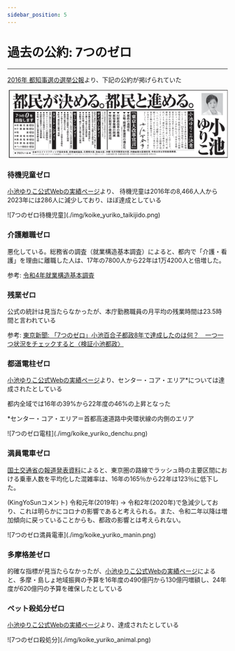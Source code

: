 ```yaml
---
sidebar_position: 5
---
```


# 過去の公約: 7つのゼロ
------------------------

[2016年 都知事選の選挙公報](https://www.city.tama.lg.jp/_res/projects/default_project/_page_/001/005/422/28.7.31.pdf)より、下記の公約が掲げられていた

![2016年都知事選小池ゆりこ選挙公報](./img/2016_koike_yuriko_manifest.png)

### 待機児童ゼロ

[小池ゆりこ公式Webの実績ページ](https://www.yuriko.or.jp/result)より、
待機児童は2016年の8,466人人から2023年には286人に減少しており、ほぼ達成としている

<div class="imagebox">
![7つのゼロ待機児童](./img/koike_yuriko_taikijido.png)
</div>

### 介護離職ゼロ

悪化している。総務省の調査（就業構造基本調査）によると、都内で「介護・看護」を理由に離職した人は、17年の7800人から22年は1万4200人と倍増した。

参考: [令和4年就業構造基本調査](https://www.stat.go.jp/data/shugyou/2022/index2.html)

### 残業ゼロ

公式の統計は見当たらなかったが、本庁勤務職員の月平均の残業時間は23.5時間と言われている

参考: [東京新聞: 「7つのゼロ」小池百合子都政8年で達成したのは何？　一つ一つ状況をチェックすると〈検証小池都政〉](https://www.tokyo-np.co.jp/article/333854)

### 都道電柱ゼロ

[小池ゆりこ公式Webの実績ページ](https://www.yuriko.or.jp/result)より、センター・コア・エリア*については達成されたとしている

都内全域では16年の39%から22年度の46%の上昇となった

*センター・コア・エリア＝首都高速道路中央環状線の内側のエリア

<div class="imagebox">
![7つのゼロ電柱](./img/koike_yuriko_denchu.png)
</div>

### 満員電車ゼロ
[国土交通省の報道発表資料](https://www.mlit.go.jp/report/press/content/001619671.pdf)によると、東京圏の路線でラッシュ時の主要区間における乗車人数を平均化した混雑率は、16年の165％から22年は123％に低下した。

(KingYoSunコメント) 令和元年(2019年) -> 令和2年(2020年)で急減少しており、これは明らかにコロナの影響であると考えられる。また、令和二年以降は増加傾向に戻っていることからも、都政の影響とは考えられない。

<div class="imagebox">
![7つのゼロ満員電車](./img/koike_yuriko_manin.png)
</div>

### 多摩格差ゼロ

的確な指標が見当たらなかったが、[小池ゆりこ公式Webの実績ページ](https://www.yuriko.or.jp/result)によると、多摩・島しょ地域振興の予算を16年度の490億円から130億円増額し、24年度が620億円の予算を確保したとしている

### ペット殺処分ゼロ

[小池ゆりこ公式Webの実績ページ](https://www.yuriko.or.jp/result)より、達成されたとしている

<div class="imagebox">
![7つのゼロ殺処分](./img/koike_yuriko_animal.png)
</div>
